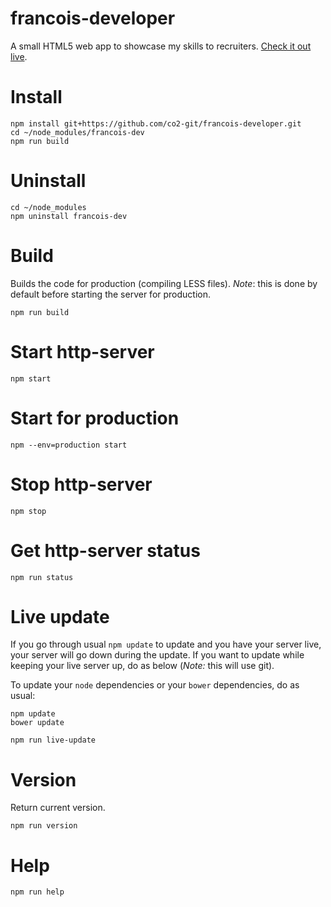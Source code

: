 francois-developer
==================

A small HTML5 web app to showcase my skills to recruiters. <a href="http://192.237.218.147:3100" target="_blank">Check it out live</a>.

# Install
    
    npm install git+https://github.com/co2-git/francois-developer.git
    cd ~/node_modules/francois-dev
    npm run build

# Uninstall

    cd ~/node_modules
    npm uninstall francois-dev

# Build

Builds the code for production (compiling LESS files). *Note*: this is done by default before starting the server for production.

    npm run build    

# Start http-server

    npm start

# Start for production

    npm --env=production start

# Stop http-server

    npm stop

# Get http-server status

    npm run status

# Live update

If you go through usual `npm update` to update and you have your server live, your server will go down during the update. If you want to update while keeping your live server up, do as below (*Note:* this will use git).

To update your `node` dependencies or your `bower` dependencies, do as usual:

    npm update
    bower update

    npm run live-update

# Version

Return current version.

    npm run version

# Help

    npm run help